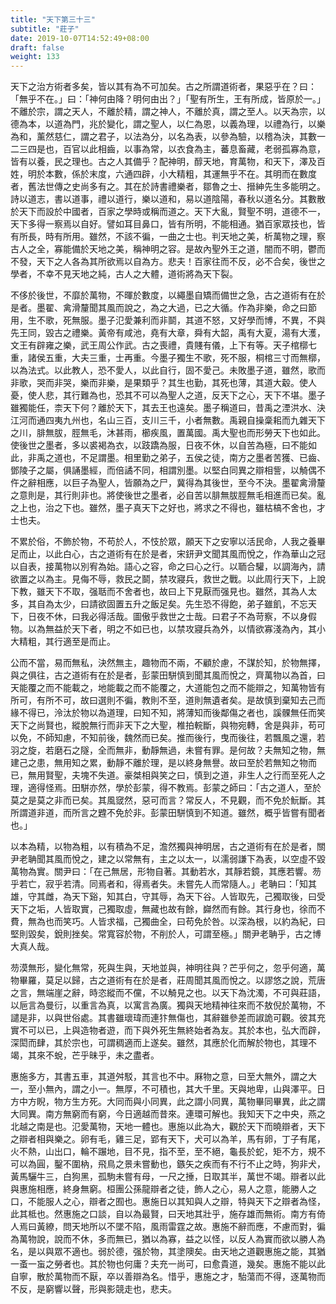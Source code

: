 ```yaml
---
title: "天下第三十三"
subtitle: "莊子"
date: 2019-10-07T14:52:49+08:00
draft: false
weight: 133
---
```




天下之治方術者多矣，皆以其有為不可加矣。古之所謂道術者，果惡乎在？曰：「<span class="text-secondary">無乎不在。</span>」曰：「<span class="text-secondary">神何由降？明何由出？</span>」「<span class="text-secondary">聖有所生，王有所成，皆原於一。</span>」不離於宗，謂之天人，不離於精，謂之神人，不離於真，謂之至人。以天為宗，以德為本，以道為門，兆於變化，謂之聖人，以仁為恩，以義為理，以禮為行，以樂為和，薰然慈仁，謂之君子，以法為分，以名為表，以參為驗，以稽為決，其數一二三四是也，百官以此相齒，以事為常，以衣食為主，蕃息畜藏，老弱孤寡為意，皆有以養，民之理也。古之人其備乎？配神明，醇天地，育萬物，和天下，澤及百姓，明於本數，係於末度，六通四辟，小大精粗，其運無乎不在。其明而在數度者，舊法世傳之史尚多有之。其在於詩書禮樂者，鄒魯之士、搢紳先生多能明之。詩以道志，書以道事，禮以道行，樂以道和，易以道陰陽，春秋以道名分。其數散於天下而設於中國者，百家之學時或稱而道之。天下大亂，賢聖不明，道德不一，天下多得一察焉以自好。譬如耳目鼻口，皆有所明，不能相通。猶百家眾技也，皆有所長，時有所用。雖然，不該不徧，一曲之士也。判天地之美，析萬物之理，察古人之全，寡能備於天地之美，稱神明之容。是故內聖外王之道，闇而不明，鬱而不發，天下之人各為其所欲焉以自為方。悲夫！百家往而不反，必不合矣，後世之學者，不幸不見天地之純，古人之大體，道術將為天下裂。



不侈於後世，不靡於萬物，不暉於數度，以繩墨自矯而備世之急，古之道術有在於是者。墨翟、禽滑釐聞其風而說之，為之大過，已之大循。作為非樂，命之曰節用，生不歌，死無服。墨子氾愛兼利而非鬬，其道不怒，又好學而博，不異，不與先王同，毀古之禮樂。黃帝有咸池，堯有大章，舜有大韶，禹有大夏，湯有大濩，文王有辟雍之樂，武王周公作武。古之喪禮，貴賤有儀，上下有等。天子棺槨七重，諸侯五重，大夫三重，士再重。今墨子獨生不歌，死不服，桐棺三寸而無槨，以為法式。以此教人，恐不愛人，以此自行，固不愛己。未敗墨子道，雖然，歌而非歌，哭而非哭，樂而非樂，是果類乎？其生也勤，其死也薄，其道大觳。使人憂，使人悲，其行難為也，恐其不可以為聖人之道，反天下之心，天下不堪。墨子雖獨能任，柰天下何？離於天下，其去王也遠矣。墨子稱道曰，昔禹之湮洪水、決江河而通四夷九州也，名山三百，支川三千，小者無數。禹親自操稾耜而九雜天下之川，腓無胈，脛無毛，沐甚雨，櫛疾風，置萬國。禹大聖也而形勞天下也如此。使後世之墨者，多以裘褐為衣，以跂蹻為服，日夜不休，以自苦為極，曰不能如此，非禹之道也，不足謂墨。相里勤之弟子，五侯之徒，南方之墨者苦獲、已齒、鄧陵子之屬，俱誦墨經，而倍譎不同，相謂別墨。以堅白同異之辯相訾，以觭偶不仵之辭相應，以巨子為聖人，皆願為之尸，冀得為其後世，至今不決。墨翟禽滑釐之意則是，其行則非也。將使後世之墨者，必自苦以腓無胈脛無毛相進而已矣。亂之上也，治之下也。雖然，墨子真天下之好也，將求之不得也，雖枯槁不舍也，才士也夫。



不累於俗，不飾於物，不苟於人，不忮於眾，願天下之安寧以活民命，人我之養畢足而止，以此白心，古之道術有在於是者，宋鈃尹文聞其風而悅之，作為華山之冠以自表，接萬物以別宥為始。語心之容，命之曰心之行。以聏合驩，以調海內，請欲置之以為主。見侮不辱，救民之鬬，禁攻寢兵，救世之戰。以此周行天下，上說下教，雖天下不取，强聒而不舍者也，故曰上下見厭而强見也。雖然，其為人太多，其自為太少，曰請欲固置五升之飯足矣。先生恐不得飽，弟子雖飢，不忘天下，日夜不休，曰我必得活哉。圖傲乎救世之士哉。曰君子不為苛察，不以身假物。以為無益於天下者，明之不如已也，以禁攻寢兵為外，以情欲寡淺為內，其小大精粗，其行適至是而止。



公而不當，易而無私，決然無主，趣物而不兩，不顧於慮，不謀於知，於物無擇，與之俱往，古之道術有在於是者，彭蒙田駢慎到聞其風而悅之，齊萬物以為首，曰天能覆之而不能載之，地能載之而不能覆之，大道能包之而不能辯之，知萬物皆有所可，有所不可，故曰選則不徧，教則不至，道則無遺者矣。是故慎到棄知去己而緣不得已，泠汰於物以為道理，曰知不知，將薄知而後鄰傷之者也，謑髁無任而笑天下之尚賢也，縱脫無行而非天下之大聖，椎拍輐斷，與物宛轉，舍是與非，苟可以免，不師知慮，不知前後，魏然而已矣。推而後行，曳而後往，若飄風之還，若羽之旋，若磨石之隧，全而無非，動靜無過，未嘗有罪。是何故？夫無知之物，無建己之患，無用知之累，動靜不離於理，是以終身無譽。故曰至於若無知之物而已，無用賢聖，夫塊不失道。豪桀相與笑之曰，慎到之道，非生人之行而至死人之理，適得怪焉。田駢亦然，學於彭蒙，得不教焉。彭蒙之師曰：「<span class="text-secondary">古之道人，至於莫之是莫之非而已矣。其風窢然，惡可而言？常反人，不見觀，而不免於魭斷。其所謂道非道，而所言之韙不免於非。彭蒙田駢慎到不知道。雖然，概乎皆嘗有聞者也。</span>」



以本為精，以物為粗，以有積為不足，澹然獨與神明居，古之道術有在於是者，關尹老聃聞其風而悅之，建之以常無有，主之以太一，以濡弱謙下為表，以空虛不毀萬物為實。關尹曰：「<span class="text-secondary">在己無居，形物自著。其動若水，其靜若鏡，其應若響。芴乎若亡，寂乎若清。同焉者和，得焉者失。未嘗先人而常隨人。</span>」老聃曰：「<span class="text-secondary">知其雄，守其雌，為天下谿，知其白，守其辱，為天下谷。人皆取先，己獨取後，曰受天下之垢，人皆取實，己獨取虛，無藏也故有餘，巋然而有餘。其行身也，徐而不費，無為也而笑巧。人皆求福，己獨曲全，曰苟免於咎。以深為根，以約為紀，曰堅則毀矣，銳則挫矣。常寬容於物，不削於人，可謂至極。</span>」關尹老聃乎，古之博大真人哉。



芴漠無形，變化無常，死與生與，天地並與，神明往與？芒乎何之，忽乎何適，萬物畢羅，莫足以歸，古之道術有在於是者，莊周聞其風而悅之。以謬悠之說，荒唐之言，無端崖之辭，時恣縱而不儻，不以觭見之也。以天下為沈濁，不可與莊語，以巵言為曼衍，以重言為真，以寓言為廣。獨與天地精神往來而不敖倪於萬物，不譴是非，以與世俗處。其書雖瓌瑋而連犿無傷也，其辭雖參差而諔詭可觀。彼其充實不可以已，上與造物者遊，而下與外死生無終始者為友。其於本也，弘大而辟，深閎而肆，其於宗也，可謂稠適而上遂矣。雖然，其應於化而解於物也，其理不竭，其來不蛻，芒乎昧乎，未之盡者。



惠施多方，其書五車，其道舛駁，其言也不中。厤物之意，曰至大無外，謂之大一，至小無內，謂之小一。無厚，不可積也，其大千里。天與地卑，山與澤平。日方中方睨，物方生方死。大同而與小同異，此之謂小同異，萬物畢同畢異，此之謂大同異。南方無窮而有窮，今日適越而昔來。連環可解也。我知天下之中央，燕之北越之南是也。氾愛萬物，天地一體也。惠施以此為大，觀於天下而曉辯者，天下之辯者相與樂之。卵有毛，雞三足，郢有天下，犬可以為羊，馬有卵，丁子有尾，火不熱，山出口，輪不蹍地，目不見，指不至，至不絕，龜長於蛇，矩不方，規不可以為圓，鑿不圍枘，飛鳥之景未嘗動也，鏃矢之疾而有不行不止之時，狗非犬，黃馬驪牛三，白狗黑，孤駒未嘗有母，一尺之捶，日取其半，萬世不竭。辯者以此與惠施相應，終身無窮。桓團公孫龍辯者之徒，飾人之心，易人之意，能勝人之口，不能服人之心，辯者之囿也。惠施日以其知與人之辯，特與天下之辯者為怪，此其柢也。然惠施之口談，自以為最賢，曰天地其壯乎，施存雄而無術。南方有倚人焉曰黃繚，問天地所以不墜不陷，風雨雷霆之故。惠施不辭而應，不慮而對，徧為萬物說，說而不休，多而無已，猶以為寡，益之以怪，以反人為實而欲以勝人為名，是以與眾不適也。弱於德，强於物，其塗隩矣。由天地之道觀惠施之能，其猶一蚉一䖟之勞者也。其於物也何庸？夫充一尚可，曰愈貴道，幾矣。惠施不能以此自寧，散於萬物而不厭，卒以善辯為名。惜乎，惠施之才，駘蕩而不得，逐萬物而不反，是窮響以聲，形與影競走也，悲夫。